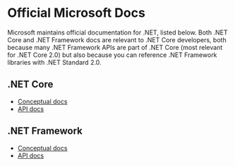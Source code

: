 # Official Microsoft Docs

Microsoft maintains official documentation for .NET, listed below. Both .NET Core and .NET Framework docs are relevant to .NET Core developers, both because many .NET Framework APIs are part of .NET Core (most relevant for .NET Core 2.0) but also because you can reference .NET Framework libraries with .NET Standard 2.0.

## .NET Core

- [Conceptual docs](https://docs.microsoft.com/dotnet/core/)
- [API docs](https://docs.microsoft.com/dotnet/api/)

## .NET Framework

- [Conceptual docs](https://docs.microsoft.com/dotnet/framework/)
- [API docs](https://docs.microsoft.com/dotnet/api/)
